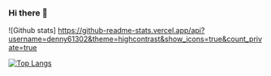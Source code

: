 ### Hi there 👋

<!--
**denny61302/denny61302** is a ✨ _special_ ✨ repository because its `README.md` (this file) appears on your GitHub profile.

Here are some ideas to get you started:

- 🔭 I’m currently working on ...
- 🌱 I’m currently learning ...
- 👯 I’m looking to collaborate on ...
- 🤔 I’m looking for help with ...
- 💬 Ask me about ...
- 📫 How to reach me: ...
- 😄 Pronouns: ...
- ⚡ Fun fact: ...
-->

![Github stats] https://github-readme-stats.vercel.app/api?username=denny61302&theme=highcontrast&show_icons=true&count_private=true

[![Top Langs](https://github-readme-stats.vercel.app/api/top-langs/?username=denny61302&langs_count=10&layout=compact&hide=JavaScript,CSS%2B%2B,cc,cp,cxx,h,h++,hh,hpp,hxx,inc,inl,ino,ipp,ixx,re,tcc,tpp%22/%3E)](https://github.com/anuraghazra/github-readme-stats)
